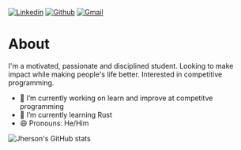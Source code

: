 [![Linkedin](https://img.shields.io/badge/-LinkedIn-blue?style=flat&logo=Linkedin&logoColor=white)](https://www.linkedin.com/in/jhersonmedina/)
[![Github](https://img.shields.io/badge/-Github-000?style=flat&logo=Github&logoColor=white)](https://jhersonmedina.github.io/portfolio/)
[![Gmail](https://img.shields.io/badge/-Gmail-c14438?style=flat&logo=Gmail&logoColor=white)](mailto:jhersonmedina2505@gmail.com)

# About

I'm a motivated, passionate and disciplined student. Looking to make impact while making people's life better. Interested in competitive programming.

- 🔭 I’m currently working on learn and improve at competitve programming
- 🌱 I’m currently learning Rust
- 😄 Pronouns: He/Him

![Jherson's GitHub stats](https://github-readme-stats.vercel.app/api?username=JhersonMedina&show_icons=true&theme=gruvbox)

